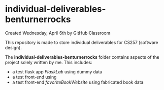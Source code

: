 # individual-deliverables-benturnerrocks
Created Wednesday, April 6th by GitHub Classroom

This repository is made to store individual deliverables for CS257 (software design).

The **individual-deliverables-benturnerrocks** folder contains aspects of the project solely written by me. This includes:
  - a test flask app *FlaskLab* using dummy data
  - a test front-end using
  - a test front-end *favoriteBookWebsite* using fabricated book data
